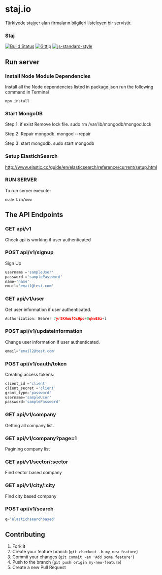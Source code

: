 # staj.io
Türkiyede stajyer alan firmaların bilgileri listeleyen bir servistir.




### Staj
[![Build Status](https://magnum-ci.com/status/962be120e085cfec6a6660ce3d5202f7.png)](https://magnum-ci.com/projects/2624)   [![Gittip](http://img.shields.io/gratipay/previousdeveloper.svg)](https://www.gittip.com/previousdeveloper/)
[![js-standard-style](https://cdn.rawgit.com/feross/standard/master/badge.svg)](https://github.com/feross/standard)


## Run server

### Install Node Module Dependencies
Install all the Node dependencies listed in package.json run the following command in Terminal

    npm install



### Start MongoDB

Step 1: if exist Remove lock file.
sudo rm /var/lib/mongodb/mongod.lock

Step 2: Repair mongodb.
mongod --repair 

Step 3: start mongodb.
sudo start mongodb 

### Setup ElastichSearch
http://www.elastic.co/guide/en/elasticsearch/reference/current/setup.html

### RUN SERVER 

To run server execute:
```
node bin/www
```


## The API Endpoints

### GET api/v1
Check api is working if user authenticated

### POST api/v1/signup
Sign Up

``` js
username ='sampleUser'
password ='samplePassword'
name='name'
email='email@test.com'
```

### GET api/v1/user
Get user information if user authenticated.
``` js
Authorization: Bearer 7yr8KHwufOc0po+0qkwE6z+l
```

### POST api/v1/updateInformation
Change user information if user authenticated.
``` js
email='email2@test.com'
```


### POST api/v1/oauth/token
Creating access tokens:
``` js
client_id ='client'
client_secret ='client'
grant_type='password'
username='sampleUser'
password='samplePassword'
```

### GET api/v1/company
Getting all company list.


### GET api/v1/company?page=1
Pagining company list


### GET api/v1/sector/:sector
Find sector based company

### GET api/v1/city/:city
Find city based company

### POST api/v1/search
``` js
q='elastichsearchbased'
```



## Contributing

1. Fork it
2. Create your feature branch (`git checkout -b my-new-feature`)
3. Commit your changes (`git commit -am 'Add some feature'`)
4. Push to the branch (`git push origin my-new-feature`)
5. Create a new Pull Request
